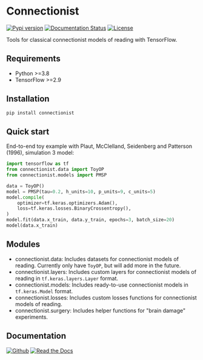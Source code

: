 # Connectionist

[![Pypi version](https://img.shields.io/pypi/v/connectionist.svg?style=flat&color=brightgreen)](https://pypi.org/project/connectionist/)
[![Documentation Status](https://readthedocs.org/projects/connectionist/badge/?version=latest)](https://connectionist.readthedocs.io/en/latest/?badge=latest)
[![License](https://img.shields.io/github/license/jasonlo/connectionist.svg?color=brightgreen)](https://github.com/JasonLo/connectionist/blob/main/LICENSE)

Tools for classical connectionist models of reading with TensorFlow.

## Requirements

- Python >=3.8
- TensorFlow >=2.9

## Installation

```bash
pip install connectionist
```

## Quick start

End-to-end toy example with Plaut, McClelland, Seidenberg and Patterson (1996), simulation 3 model:

```python
import tensorflow as tf
from connectionist.data import ToyOP
from connectionist.models import PMSP

data = ToyOP()
model = PMSP(tau=0.2, h_units=10, p_units=9, c_units=5)
model.compile(
    optimizer=tf.keras.optimizers.Adam(),
    loss=tf.keras.losses.BinaryCrossentropy(),
)
model.fit(data.x_train, data.y_train, epochs=3, batch_size=20)
model(data.x_train)
```

## Modules

- connectionist.data: Includes datasets for connectionist models of reading. Currently only have `ToyOP`, but will add more in the future.
- connectionist.layers: Includes custom layers for connectionist models of reading in `tf.keras.layers.Layer` format.
- connectionist.models: Includes ready-to-use connectionist models in `tf.keras.Model` format.
- connectionist.losses: Includes custom losses functions for connectionist models of reading.
- connectionist.surgery: Includes helper functions for "brain damage" experiments.

## Documentation

[![Github](https://img.shields.io/badge/docs-Github.io-4051b5)](https://jasonlo.github.io/connectionist/)
[![Read the Docs](https://img.shields.io/badge/docs-Read%20the%20Docs-4051b5)](https://connectionist.readthedocs.io/en/latest/)
